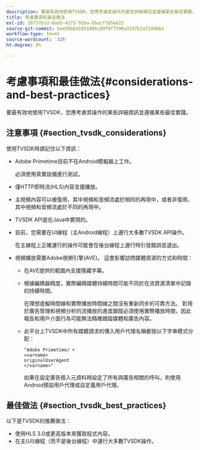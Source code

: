 ```yaml
---
description: 要最有效地使用TVSDK，您應考慮其操作的某些詳細資訊並遵循某些最佳實踐。
title: 考慮事項和最佳做法
exl-id: 28757b1d-8aa5-4172-91ba-6bacf7b5eb22
source-git-commit: be43bbbd1051886c8979ff590a3197b2a7249b6a
workflow-type: tm+mt
source-wordcount: '326'
ht-degree: 0%

---
```


# 考慮事項和最佳做法{#considerations-and-best-practices}

要最有效地使用TVSDK，您應考慮其操作的某些詳細資訊並遵循某些最佳實踐。

## 注意事項 {#section_tvsdk_considerations}

使用TVSDK時請記住以下資訊：

* Adobe Primetime目前不在Android模擬器上工作。

   必須使用真實設備進行測試。
* 僅HTTP即時流(HLS)內容支援播放。
* 主視頻內容可以被復用，其中視頻和音頻流處於相同的再現中，或者非復用，其中視頻和音頻流處於不同的再現中。
* TVSDK API是在Java中實現的。
* 目前，您需要在UI線程（主Android線程）上運行大多數TVSDK API操作。

   在主線程上正確運行的操作可能會在後台線程上運行時引發錯誤並退出。
* 視頻播放需要Adobe視頻引擎(AVE)。 這會影響訪問媒體資源的方式和時間：

   * 在AVE提供的範圍內支援隱藏字幕。
   * 根據編碼器精度，實際編碼媒體持續時間可能不同於在流資源清單中記錄的持續時間。

      在理想虛擬時間線和實際播放時間線之間沒有重新同步的可靠方法。 對用於廣告管理和視頻分析的流播放的進度跟蹤必須使用實際播放時間，因此報告和用戶介面行為可能無法精確跟蹤媒體和廣告內容。
   * 此平台上TVSDK中所有媒體請求的傳入用戶代理名稱都按以下字串模式分配：

      ```
      "Adobe Primetime/ + 
      <varname>
      originalUserAgent
      </varname>" 
      ```

      如果在設定廣告插入元資料時設定了所有與廣告相關的呼叫，則使用Android預設用戶代理或自定義用戶代理。

## 最佳做法 {#section_tvsdk_best_practices}

以下是TVSDK的推薦做法：

* 使用HLS 3.0或更高版本來獲取程式內容。
* 在主(UI)線程（而不是後台線程）中運行大多數TVSDK操作。

